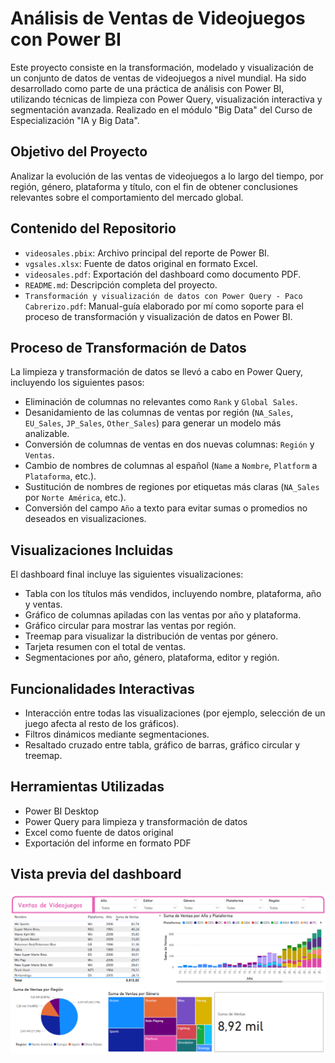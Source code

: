 # Análisis de Ventas de Videojuegos con Power BI

Este proyecto consiste en la transformación, modelado y visualización de un conjunto de datos de ventas de videojuegos a nivel mundial. Ha sido desarrollado como parte de una práctica de análisis con Power BI, utilizando técnicas de limpieza con Power Query, visualización interactiva y segmentación avanzada. Realizado en el módulo "Big Data" del Curso de Especialización "IA y Big Data".

## Objetivo del Proyecto

Analizar la evolución de las ventas de videojuegos a lo largo del tiempo, por región, género, plataforma y título, con el fin de obtener conclusiones relevantes sobre el comportamiento del mercado global.

## Contenido del Repositorio

- `videosales.pbix`: Archivo principal del reporte de Power BI.
- `vgsales.xlsx`: Fuente de datos original en formato Excel.
- `videosales.pdf`: Exportación del dashboard como documento PDF.
- `README.md`: Descripción completa del proyecto.
- `Transformación y visualización de datos con Power Query - Paco Cabrerizo.pdf`: Manual-guía elaborado por mí como soporte para el proceso de transformación y visualización de datos en Power BI.
  
## Proceso de Transformación de Datos

La limpieza y transformación de datos se llevó a cabo en Power Query, incluyendo los siguientes pasos:

- Eliminación de columnas no relevantes como `Rank` y `Global Sales`.
- Desanidamiento de las columnas de ventas por región (`NA_Sales`, `EU_Sales`, `JP_Sales`, `Other_Sales`) para generar un modelo más analizable.
- Conversión de columnas de ventas en dos nuevas columnas: `Región` y `Ventas`.
- Cambio de nombres de columnas al español (`Name` a `Nombre`, `Platform` a `Plataforma`, etc.).
- Sustitución de nombres de regiones por etiquetas más claras (`NA_Sales` por `Norte América`, etc.).
- Conversión del campo `Año` a texto para evitar sumas o promedios no deseados en visualizaciones.

## Visualizaciones Incluidas

El dashboard final incluye las siguientes visualizaciones:

- Tabla con los títulos más vendidos, incluyendo nombre, plataforma, año y ventas.
- Gráfico de columnas apiladas con las ventas por año y plataforma.
- Gráfico circular para mostrar las ventas por región.
- Treemap para visualizar la distribución de ventas por género.
- Tarjeta resumen con el total de ventas.
- Segmentaciones por año, género, plataforma, editor y región.

## Funcionalidades Interactivas

- Interacción entre todas las visualizaciones (por ejemplo, selección de un juego afecta al resto de los gráficos).
- Filtros dinámicos mediante segmentaciones.
- Resaltado cruzado entre tabla, gráfico de barras, gráfico circular y treemap.

## Herramientas Utilizadas

- Power BI Desktop
- Power Query para limpieza y transformación de datos
- Excel como fuente de datos original
- Exportación del informe en formato PDF

## Vista previa del dashboard

![Vista previa del dashboard](dashboard.png)

